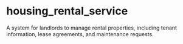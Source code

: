 # housing_rental_service
A system for landlords to manage rental properties, including tenant information, lease agreements, and maintenance requests.
